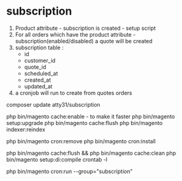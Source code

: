 # subscription

1. Product attribute - subscription is created - setup script
2. For all orders which have the product attribute - subscription(enabled/disabled) a quote will be created
3. subscription table :
    * id 
    * customer_id
    * quote_id
    * scheduled_at
    * created_at
    * updated_at
4. a cronjob will run to create from quotes orders

composer update atty31/subscription

php bin/magento cache:enable  - to make it faster
php bin/magento setup:upgrade
php bin/magento cache:flush
php bin/magento indexer:reindex

php bin/magento cron:remove
php bin/magento cron:install

php bin/magento cache:flush && php bin/magento cache:clean
php bin/magento setup:di:compile
crontab -l

php bin/magento cron:run --group="subscription"